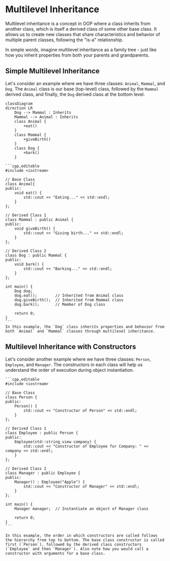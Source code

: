 # Multilevel Inheritance

Multilevel inheritance is a concept in OOP where a class inherits from another class, which is itself a derived class of some other base class. It allows us to create new classes that share characteristics and behavior of multiple parent classes, following the "is-a" relationship.

In simple words, imagine multilevel inheritance as a family tree - just like how you inherit properties from both your parents and grandparents.

## Simple Multilevel Inheritance

Let's consider an example where we have three classes: `Animal`, `Mammal`, and `Dog`. The `Animal` class is our base (top-level) class, followed by the `Mammal` derived class, and finally, the `Dog` derived class at the bottom level.

```mermaid
classDiagram
direction LR
    Dog --> Mammal : Inherits
    Mammal --> Animal : Inherits
    class Animal {
        +eat()
    }
    class Mammal {
        +giveBirth()
    }
    class Dog {
        +bark()
    }
```

~~~admonish example
```cpp,editable
#include <iostream>

// Base Class
class Animal{
public:
    void eat() {
        std::cout << "Eating..." << std::endl;
    }
};

// Derived Class 1
class Mammal : public Animal {
public:
    void giveBirth() {
        std::cout << "Giving birth..." << std::endl;
    }
};

// Derived Class 2
class Dog : public Mammal {
public:
    void bark() {
        std::cout << "Barking..." << std::endl;
    }
};

int main() {
    Dog dog;
    dog.eat();        // Inherited from Animal class
    dog.giveBirth();  // Inherited from Mammal class
    dog.bark();       // Member of Dog class

    return 0;
}
```
In this example, the `Dog` class inherits properties and behavior from both `Animal` and `Mammal` classes through multilevel inheritance.
~~~

## Multilevel Inheritance with Constructors

Let's consider another example where we have three classes: `Person`, `Employee`, and `Manager`. The constructors in each class will help us understand the order of execution during object instantiation.

~~~admonish example
```cpp,editable
#include <iostream>

// Base Class
class Person {
public:
    Person() {
        std::cout << "Constructor of Person" << std::endl;
    }
};

// Derived Class 1
class Employee : public Person {
public:
    Employee(std::string_view company) {
        std::cout << "Constructor of Employee for Company: " << company << std::endl;
    }
};

// Derived Class 2
class Manager : public Employee {
public:
    Manager() : Employee("Apple") {
        std::cout << "Constructor of Manager" << std::endl;
    }
};

int main() {
    Manager manager;  // Instantiate an object of Manager class

    return 0;
}
```

In this example, the order in which constructors are called follows the hierarchy from top to bottom. The base class constructor is called first (`Person`), followed by the derived class constructors (`Employee` and then `Manager`). Also note how you would call a constructor with arguments for a base class.
~~~